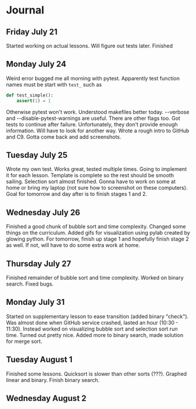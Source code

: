 # Journal

## Friday July 21
Started working on actual lessons. Will figure out tests later. Finished 

## Monday July 24
Weird error bugged me all morning with pytest. Apparently test function names must be start with ```test_``` such as 
``` python
def test_simple():
    assert(1) = 1
```
Otherwise pytest won't work. Understood makefiles better today. --verbose and --disable-pytest-warnings are useful. There are other flags too. Got tests to continue after failure. Unfortunately, they don't provide enough information. Will have to look for another way. Wrote a rough intro to GitHub and C9. Gotta come back and add screenshots.

## Tuesday July 25
Wrote my own test. Works great, tested multiple times. Going to implement it for each lesson. Template is complete so the rest should be smooth sailing. Selection sort almost finished. Gonna have to work on some at home or bring my laptop (not sure how to screenshot on these computers). Goal for tomorrow and day after is to finish stages 1 and 2.

## Wednesday July 26
Finished a good chunk of bubble sort and time complexity. Changed some things on the curriculum. Added gifs for visualization using pylab created by glowing python. For tomorrow, finish up stage 1 and hopefully finish stage 2 as well. If not, will have to do some extra work at home.

## Thursday July 27
Finished remainder of bubble sort and time complexity. Worked on binary search. Fixed bugs.

## Monday July 31
Started on supplementary lesson to ease transition (added binary "check"). Was almost done when GitHub service crashed, lasted an hour (10:30 - 11:30). Instead worked on visualizing bubble sort and selection sort run time. Turned out pretty nice. Added more to binary search, made solution for merge sort.

## Tuesday August 1
Finished some lessons. Quicksort is slower than other sorts (???). Graphed linear and binary. Finish binary search.

## Wednesday August 2
